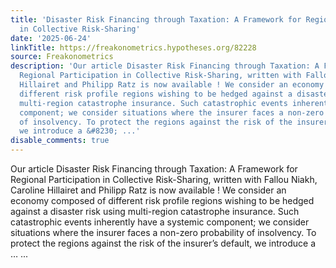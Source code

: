 ```yaml
---
title: 'Disaster Risk Financing through Taxation: A Framework for Regional Participation
  in Collective Risk-Sharing'
date: '2025-06-24'
linkTitle: https://freakonometrics.hypotheses.org/82228
source: Freakonometrics
description: 'Our article Disaster Risk Financing through Taxation: A Framework for
  Regional Participation in Collective Risk-Sharing, written with Fallou Niakh, Caroline
  Hillairet and Philipp Ratz is now available ! We consider an economy composed of
  different risk profile regions wishing to be hedged against a disaster risk using
  multi-region catastrophe insurance. Such catastrophic events inherently have a systemic
  component; we consider situations where the insurer faces a non-zero probability
  of insolvency. To protect the regions against the risk of the insurer&#8217;s default,
  we introduce a &#8230; ...'
disable_comments: true
---
```

Our article Disaster Risk Financing through Taxation: A Framework for Regional Participation in Collective Risk-Sharing, written with Fallou Niakh, Caroline Hillairet and Philipp Ratz is now available ! We consider an economy composed of different risk profile regions wishing to be hedged against a disaster risk using multi-region catastrophe insurance. Such catastrophic events inherently have a systemic component; we consider situations where the insurer faces a non-zero probability of insolvency. To protect the regions against the risk of the insurer&#8217;s default, we introduce a &#8230; ...
